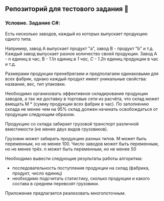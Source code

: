 ## Репозиторий для тестового задания :hatching_chick:

### Условие. Задание C#:

Есть несколько заводов, каждый из которых выпускает продукцию одного типа. 

Например, завод A выпускает продукт "a", завод B - продукт "b" и т.д. 
Каждый завод выпускает разное количество своей продукции. 
Завод А - n единиц в час, B - 1.1*n единиц в 1 час, С - 1.2*n единиц продукции в час и т.д. 

Размерами продукции пренебрегаем и предполагаем одинаковыми для всех фабрик, 
однако каждый продукт имеет уникальные свойства: название, вес, тип упаковки.

Необходимо организовать эффективное складирование продукции заводов, а так же доставку в торговые сети из расчёта, 
что склад может вмещать M * (сумму продукции всех фабрик в час). 
По заполнению склада не менее чем на 95% склад должен начинать освобождаться от продукции следующим образом. 

Продукцию со склада забирает грузовой транспорт различной вместимости (не менее двух видов грузовиков).

Грузовик может забирать продукцию разных типов.
М может быть переменным, но не менее 100. 
Число заводов может быть переменным, но не менее трёх. n может быть переменным, но не менее 50

Необходимо вывести следующие результаты работы алгоритма:
- последовательность поступления продукции на склад (фабрика, продукт, число единиц)
- необходимо подсчитать статистику, сколько продукции и какого состава в среднем перевозят грузовики.

Приложение предлагается реализовать многопоточным.
